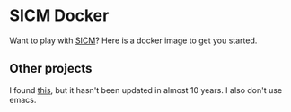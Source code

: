 # SICM Docker

Want to play with [SICM](https://mitpress.mit.edu/sites/default/files/titles/content/sicm_edition_2/book.html)?
Here is a docker image to get you started.


## Other projects

I found [this](https://github.com/apatil/docker-sicm),
but it hasn't been updated in almost 10 years.
I also don't use emacs.

